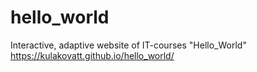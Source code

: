 # hello_world


Interactive, adaptive website of IT-courses "Hello_World"
https://kulakovatt.github.io/hello_world/
